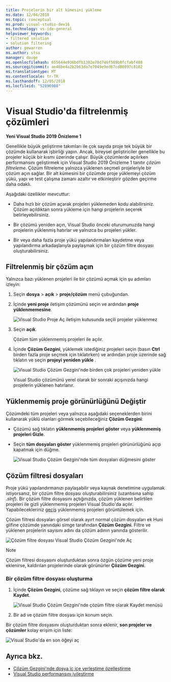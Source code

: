 ```yaml
---
title: Projelerin bir alt kümesini yükleme
ms.date: 12/04/2018
ms.topic: conceptual
ms.prod: visual-studio-dev16
ms.technology: vs-ide-general
helpviewer_keywords:
- filtered solution
- solution filtering
author: gewarren
ms.author: stsu
manager: douge
ms.openlocfilehash: 655644e936bdfb1382e70d746f589b8fcfabf488
ms.sourcegitcommit: ae46be4a2b2b63da7e7049e9ed67cd80897c8102
ms.translationtype: MT
ms.contentlocale: tr-TR
ms.lasthandoff: 12/05/2018
ms.locfileid: "52896988"
---
```

# <a name="filtered-solutions-in-visual-studio"></a>Visual Studio'da filtrelenmiş çözümleri

**Yeni Visual Studio 2019 Önizleme 1**

Genellikle büyük geliştirme takımları ile çok sayıda proje tek büyük bir çözümde kullanarak işbirliği yapın. Ancak, bireysel geliştiriciler genellikle bu projeler küçük bir kısmı üzerinde çalışır. Büyük çözümlerde açılırken performansını geliştirmek için Visual Studio 2019 Önizleme 1 tanıtır *çözüm filtreleme*. Çözüm filtreleme yalnızca yüklenen seçmeli projeleriyle bir çözüm açın sağlar. Bir alt kümesini bir çözümde proje yüklemeyi çözüm yükü, yapı ve test çalışma zamanı azaltır ve etkinleştirir gözden geçirme daha odaklı.

Aşağıdaki özellikler mevcuttur:

- Daha hızlı bir çözüm açarak projeleri yüklemeden kodu alabilirsiniz. Çözüm açıldıktan sonra yükleme için hangi projelerin seçerek belirleyebilirsiniz.

- Bir çözümü yeniden açın, Visual Studio önceki oturumunuzda hangi projelerin yüklenmiş hatırlar ve yalnızca bu projeleri yükler.

- Bir veya daha fazla proje yükü yapılandırmaları kaydetme veya yapılandırma arkadaşlarıyla paylaşmak için bir çözüm filtre dosyası oluşturabilirsiniz.

## <a name="open-a-filtered-solution"></a>Filtrelenmiş bir çözüm açın

Yalnızca bazı yüklenen projeleri ile bir çözümü açmak için şu adımları izleyin:

1. Seçin **dosya** > **açık** > **proje/çözüm** menü çubuğundan.

2. İçinde **yeni proje** iletişim çözümünü seçin ve ardından **proje yüklenmemesine**.

   ![Visual Studio Proje Aç iletişim kutusunda seçili projeler yüklenmez](media/filtered-solutions/do-not-load-projects.png)

3. Seçin **açık**.

   Çözüm tüm yüklenmemiş projeleri ile açılır.

4. İçinde **Çözüm Gezgini**, yüklemek istediğiniz projeleri seçin (basın **Ctrl** birden fazla proje seçmek için tıklatırken) ve ardından proje üzerinde sağ tıklatın ve seçin **projeyi yeniden yükle** .

   ![Visual Studio Çözüm Gezgini'nde birden çok projeleri yeniden yükle](media/filtered-solutions/reload-project.png)

   Visual Studio çözümünü yerel olarak bir sonraki açışınızda hangi projelerin yüklenen hatırlanır.

## <a name="toggle-unloaded-project-visibility"></a>Yüklenmemiş proje görünürlüğünü Değiştir

Çözümdeki tüm projeleri veya yalnızca aşağıdaki seçeneklerden birini kullanarak yüklü olanları görmek seçebileceğiniz **Çözüm Gezgini**:

- Çözümü sağ tıklatın **yüklenmemiş projeleri göster** veya **yüklenmemiş projeleri Gizle**.

- Seçin **tüm dosyaları göster** yüklenmemiş projeleri görünürlüğünü açıp kapatmak için düğme.

   ![Visual Studio Çözüm Gezgini'nde tüm dosyaları düğmesini göster](media/filtered-solutions/show-all-files.PNG)

## <a name="solution-filter-files"></a>Çözüm filtresi dosyaları

Proje yükü yapılandırmanızı paylaşabilir veya kaynak denetimine uygulamak istiyorsanız, bir çözüm filtre dosyası oluşturabilirsiniz (uzantısına sahip *.slnf*). Bir çözüm filtre dosyasını açtığınızda, çözüm yüklenen belirtilen projeleri ile gizli yüklenmemiş projeleri Visual Studio'da açılır. Yapabilecekleriniz [geçiş](#toggle-unloaded-project-visibility) yüklenmemiş projeleri görüntülemek için.

Çözüm filtresi dosyaları görsel olarak ayırt normal çözüm dosyaları ek Huni glifine çözümde yanındaki simge tarafından **Çözüm Gezgini**. Filtre ve yüklenen projelerin sayısını adını da çözüm adının yanında gösterilir.

![Çözüm filtre dosyası Visual Studio Çözüm Gezgini'nde Aç](media/filtered-solutions/solution-filter.PNG)

> [!NOTE]
> Çözüm filtresi dosyasını oluşturduktan sonra özgün çözüme yeni proje eklenirse, kaldırılan projelerinde olarak görünürler **Çözüm Gezgini**.

### <a name="create-a-solution-filter-file"></a>Bir çözüm filtre dosyası oluşturma

1. İçinde **Çözüm Gezgini**, çözüme sağ tıklayın ve seçin **çözüm filtre olarak Kaydet**.

   ![Visual Studio Çözüm Gezgini'nde çözüm filtre olarak Kaydet menüsü](media/filtered-solutions/save-as-solution-filter.png)

2. Bir ad ve çözüm filtre dosyası için konum seçin.

Bir çözüm filtre dosyasını oluşturduktan sonra eklenir, **son projeler ve çözümler** kolay erişim için liste:

![Visual Studio'da en son öğeyi aç](media/filtered-solutions/open-recent.png)

## <a name="see-also"></a>Ayrıca bkz.

- [Çözüm Gezgini'nde dosya iç içe yerleştime özelleştirme](file-nesting-solution-explorer.md)
- [Visual Studio performansını iyileştirme](optimize-visual-studio-performance.md)